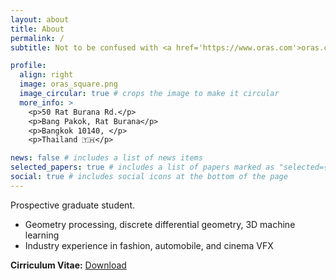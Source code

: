 ```yaml
---
layout: about
title: About
permalink: /
subtitle: Not to be confused with <a href='https://www.oras.com'>oras.com</a>.

profile:
  align: right
  image: oras_square.png
  image_circular: true # crops the image to make it circular
  more_info: >
    <p>50 Rat Burana Rd.</p>
    <p>Bang Pakok, Rat Burana</p>
    <p>Bangkok 10140, </p>
    <p>Thailand 🇹🇭</p>

news: false # includes a list of news items
selected_papers: true # includes a list of papers marked as "selected={true}"
social: true # includes social icons at the bottom of the page
---
```


Prospective graduate student.

- Geometry processing, discrete differential geometry, 3D machine learning
- Industry experience in fashion, automobile, and cinema VFX

**Cirriculum Vitae:** <a href="/assets/pdf/cv_november_2024.pdf"><i class="fa-regular fa-file-pdf"></i> Download</a>
